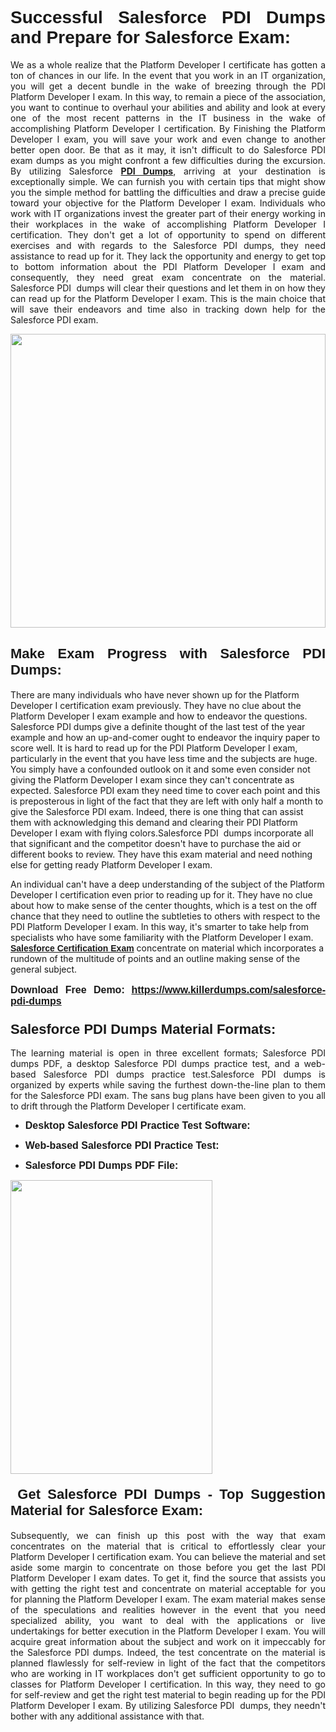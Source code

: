 <h1 dir="ltr" style="text-align: justify;"><strong><span style="font-family:Verdana,Geneva,sans-serif;">Successful Salesforce PDI Dumps and Prepare for Salesforce Exam:</span></strong></h1>

<p dir="ltr" style="text-align: justify;">We as a whole realize that the Platform Developer I certificate has gotten a ton of chances in our life. In the event that you work in an IT organization, you will get a decent bundle in the wake of breezing through the PDI Platform Developer I exam. In this way, to remain a piece of the association, you want to continue to overhaul your abilities and ability and look at every one of the most recent patterns in the IT business in the wake of accomplishing Platform Developer I certification. By Finishing the Platform Developer I exam, you will save your work and even change to another better open door. Be that as it may, it isn't difficult to do Salesforce PDI exam dumps as you might confront a few difficulties during the excursion. By utilizing Salesforce <a href="https://www.killerdumps.com/salesforce-pdi-dumps" target="_self"><strong>PDI Dumps</strong></a>, arriving at your destination is exceptionally simple. We can furnish you with certain tips that might show you the simple method for battling the difficulties and draw a precise guide toward your objective for the Platform Developer I exam. Individuals who work with IT organizations invest the greater part of their energy working in their workplaces in the wake of accomplishing Platform Developer I certification. They don't get a lot of opportunity to spend on different exercises and with regards to the Salesforce PDI dumps, they need assistance to read up for it. They lack the opportunity and energy to get top to bottom information about the PDI Platform Developer I exam and consequently, they need great exam concentrate on the material. Salesforce PDI  dumps will clear their questions and let them in on how they can read up for the Platform Developer I exam. This is the main choice that will save their endeavors and time also in tracking down help for the Salesforce PDI exam.</p>

<p dir="ltr" style="text-align: justify;"><a href="/" target="_self"><img alt="" src="https://lh3.googleusercontent.com/pw/AMWts8Awo2L3zgHzQ6YfEmTe4jLqDbxcIWs-TOQz5oRk2dAajsIGMCHHXkUvz1_W12Lx2ypOi5ioDTe0jlF2aDjYrAZ3HwJUDwZY99Re8JaaHoXaCpDum_Ib20Z-0s6sXPwVnAAg0ajISCJB1vP2JoakWNrn=w1094-h617-no?authuser=4" style="width: 100%; height: 470px;" /></a></p>

<h2 dir="ltr" style="text-align: justify;"><span style="font-size:22px;"><span style="font-family:Verdana,Geneva,sans-serif;"><strong>Make Exam Progress with Salesforce PDI Dumps:</strong></span></span></h2>

<p>There are many individuals who have never shown up for the Platform Developer I certification exam previously. They have no clue about the Platform Developer I exam example and how to endeavor the questions. Salesforce PDI dumps give a definite thought of the last test of the year example and how an up-and-comer ought to endeavor the inquiry paper to score well. It is hard to read up for the PDI Platform Developer I exam, particularly in the event that you have less time and the subjects are huge. You simply have a confounded outlook on it and some even consider not giving the Platform Developer I exam since they can't concentrate as expected. Salesforce PDI exam they need time to cover each point and this is preposterous in light of the fact that they are left with only half a month to give the Salesforce PDI exam. Indeed, there is one thing that can assist them with acknowledging this demand and clearing their PDI Platform Developer I exam with flying colors.Salesforce PDI  dumps incorporate all that significant and the competitor doesn't have to purchase the aid or different books to review. They have this exam material and need nothing else for getting ready Platform Developer I exam.</p>

<p>An individual can't have a deep understanding of the subject of the Platform Developer I certification even prior to reading up for it. They have no clue about how to make sense of the center thoughts, which is a test on the off chance that they need to outline the subtleties to others with respect to the PDI Platform Developer I exam. In this way, it's smarter to take help from specialists who have some familiarity with the Platform Developer I exam. <a href="https://www.killerdumps.com/salesforce-platform-developer-i-braindumps" target="_self"><span style="font-family:Verdana,Geneva,sans-serif;"><strong>Salesforce Certification Exam</strong></span></a> concentrate on material which incorporates a rundown of the multitude of points and an outline making sense of the general subject.</p>

<p dir="ltr" style="text-align: justify;"><span style="font-size:16px;"><strong><span style="font-family:Verdana,Geneva,sans-serif;">Download Free Demo:</span> <span style="font-family:Verdana,Geneva,sans-serif;"><a href="https://www.killerdumps.com/salesforce-pdi-dumps" target="_self">https://www.killerdumps.com/salesforce-pdi-dumps</a></span></strong></span></p>

<h3 dir="ltr" style="text-align: justify;"><span style="font-size:22px;"><span style="font-family:Verdana,Geneva,sans-serif;"><strong>Salesforce PDI Dumps Material Formats:</strong></span></span></h3>

<p dir="ltr" style="text-align: justify;">The learning material is open in three excellent formats; Salesforce PDI dumps PDF, a desktop Salesforce PDI dumps practice test, and a web-based Salesforce PDI dumps practice test.Salesforce PDI dumps is organized by experts while saving the furthest down-the-line plan to them for the Salesforce PDI exam. The sans bug plans have been given to you all to drift through the Platform Developer I certificate exam.</p>

<ul dir="ltr">
	<li style="text-align: justify;"><span style="font-size:16px;"><span style="font-family:Verdana,Geneva,sans-serif;"><b>Desktop Salesforce PDI Practice Test Software: </b></span></span></li>
	<li>
	<p style="text-align: justify;"><span style="font-size:16px;"><span style="font-family:Verdana,Geneva,sans-serif;"><b id="docs-internal-guid-44b45a43-7fff-2325-b530-fbb6de77fdb4">Web-based Salesforce PDI Practice Test:</b></span></span></p>
	</li>
	<li role="presentation" style="text-align: justify;"><span style="font-size:16px;"><span style="font-family:Verdana,Geneva,sans-serif;"><b id="docs-internal-guid-44b45a43-7fff-2325-b530-fbb6de77fdb4">Salesforce PDI Dumps PDF File:</b> </span></span></li>
</ul>

<p dir="ltr" style="text-align: justify;"><a href="https://www.killerdumps.com/salesforce-pdi-dumps" target="_self"><img alt="" src="https://lh3.googleusercontent.com/pw/AMWts8CR33J04bOu9wNL3aGQNS_cffbm9qG0dYlzNa7jaVRlu36NaqLUkPj87QUCEYgQ087WQBX4YzZab1Ct1ZaPSD1ohUM013qbyl3-qoDtth7Ytn5H6cFE4BPL9s9SN2MoZ9MJ9latZ6qQid198jBoO4eR=w598-h560-no?authuser=4" style="width: 80%; height: 470px;" /></a></p>

<h4 dir="ltr" style="text-align: justify;"><span style="font-size:22px;"><span style="font-family:Verdana,Geneva,sans-serif;"><strong> Get Salesforce PDI Dumps - Top Suggestion Material for Salesforce Exam:</strong></span></span></h4>

<p dir="ltr" style="text-align: justify;">Subsequently, we can finish up this post with the way that exam concentrates on the material that is critical to effortlessly clear your Platform Developer I certification exam. You can believe the material and set aside some margin to concentrate on those before you get the last PDI Platform Developer I exam dates. To get it, find the source that assists you with getting the right test and concentrate on material acceptable for you for planning the Platform Developer I exam. The exam material makes sense of the speculations and realities however in the event that you need specialized ability, you want to deal with the applications or live undertakings for better execution in the Platform Developer I exam. You will acquire great information about the subject and work on it impeccably for the Salesforce PDI dumps. Indeed, the test concentrate on the material is planned flawlessly for self-review in light of the fact that the competitors who are working in IT workplaces don't get sufficient opportunity to go to classes for Platform Developer I certification. In this way, they need to go for self-review and get the right test material to begin reading up for the PDI Platform Developer I exam. By utilizing Salesforce PDI  dumps, they needn't bother with any additional assistance with that.</p>
